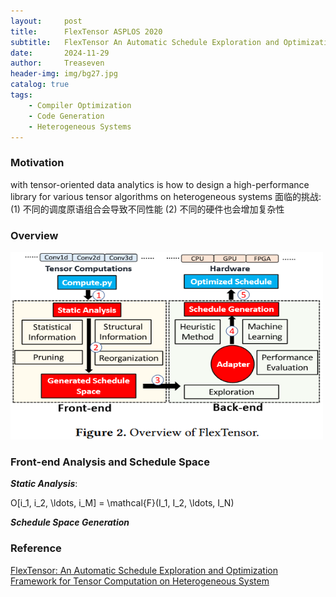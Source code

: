 ```yaml
---
layout:     post
title:      FlexTensor ASPLOS 2020
subtitle:   FlexTensor An Automatic Schedule Exploration and Optimization Framework for Tensor Computation on Heterogeneous System
date:       2024-11-29
author:     Treaseven
header-img: img/bg27.jpg
catalog: true
tags:
    - Compiler Optimization
    - Code Generation
    - Heterogeneous Systems
---
```


### Motivation
with tensor-oriented data analytics is how to design a high-performance library for various tensor algorithms on heterogeneous systems
面临的挑战:
(1) 不同的调度原语组合会导致不同性能
(2) 不同的硬件也会增加复杂性

### Overview

<img width="500" height="300" src="/img/post-flextensor-overview.png"/>

### Front-end Analysis and Schedule Space
***Static Analysis***:

O[i_1, i_2, \ldots, i_M] = \mathcal{F}(I_1, I_2, \ldots, I_N)

***Schedule Space Generation***

### Reference 
[FlexTensor: An Automatic Schedule Exploration and Optimization Framework for Tensor Computation on Heterogeneous System](https://www.cl.cam.ac.uk/~ey204/teaching/ACS/R244_2022_2023/papers/ZHENG_ASPLOS_2020.pdf)
